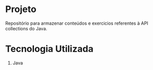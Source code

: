 # Projeto
Repositório para armazenar conteúdos e exercicios referentes à API collections do Java.

# Tecnologia Utilizada
1. Java
